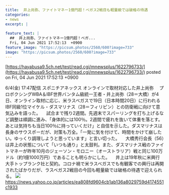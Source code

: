 ```yaml
---
title:  井上尚弥、ファイトマネー1億円超！ベガス2戦目も軽量級では破格の待遇  
categories:
- news
excerpt: |
  
feature_text: |
  ##  井上尚弥、ファイトマネー1億円超！ベガ...
  Fri, 04 Jun 2021 17:52:13  +0900
feature_image: "https://picsum.photos/2560/600?image=733"
image: "https://picsum.photos/2560/600?image=733"
---
```


[https://hayabusa9.5ch.net/test/read.cgi/mnewsplus/1622796733/](https://hayabusa9.5ch.net/test/read.cgi/mnewsplus/1622796733/)
posted on Fri, 04 Jun 2021 17:52:13  +0900

<!--more-->

6/4(金) 17:47配信 スポニチアネックス オンラインで取材対応した井上尚弥 　プロボクシングWBA＆IBF世界バンタム級統一王者・井上尚弥（28＝大橋）が4日、オンライン取材に応じ、米ラスベガスで19日（日本時間20日）に行われるIBF同級1位マイケル・ダスマリナス（28＝フィリピン）との防衛戦に向けて意気込みを語った。 　試合まで残り2週間。先週末でスパーリングを打ち上げるなど調整は順調に進み、「身体的には100％。2週間で疲れを抜いて体重を落とす。あとは気持ちも当日100％に持っていくだけ」と自信を示した。ダスマリナスは長身のサウスポーだが、対策も万全。「一発に気を付けて、時間をかけて崩したい。ゆっくり調理しようと思っています」と言い切った。 　大橋秀行会長（56）は井上の状態について「いつも通り」と太鼓判。また、ダスマリナス戦のファイトマネーが昨年10月のジェーソン・モロニー（オーストラリア）戦と同じ100万ドル（約1億1000万円）であることも明らかにした。 　井上は19年秋に米興行大手トップランク社と契約。コロナ禍で米ラスベガスでも有観客での興行は再開されたばかりだが、ラスベガス2戦目の今回も軽量級では破格の待遇で迎えられる。 ![](https://amd-pctr.c.yimg.jp/r/iwiz-amd/20210604-00000217-spnannex-000-6-view.jpg) https://news.yahoo.co.jp/articles/ea808fd9604cb1ab136a8029759d4174551c1933

